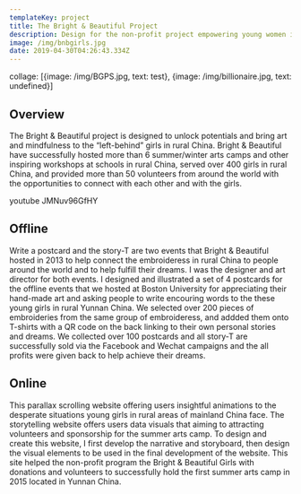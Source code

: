 ```yaml
---
templateKey: project
title: The Bright & Beautiful Project
description: Design for the non-profit project empowering young women in rural China
image: /img/bnbgirls.jpg
date: 2019-04-30T04:26:43.334Z
---
```


collage: \[{image: /img/BGPS.jpg, text: test}, {image: /img/billionaire.jpg, text: undefined}]
<rehype-image rehyped="./img/BGPS.jpg"></rehype-image>

## Overview

The Bright & Beautiful project is designed to unlock potentials and bring art and mindfulness to the “left-behind” girls in rural China. Bright & Beautiful have successfully hosted more than 6 summer/winter arts camps and other inspiring workshops at schools in rural China, served over 400 girls in rural China, and provided more than 50 volunteers from around the world with the opportunities to connect with each other and with the girls.

youtube JMNuv96GfHY

## Offline

Write a postcard and the story-T are two events that Bright & Beautiful hosted in 2013 to help connect the embroideress in rural China to people around the world and to help fulfill their dreams. I was the designer and art director for both events. I designed and illustrated a set of 4 postcards for the offline events that we hosted at Boston University for appreciating their hand-made art and asking people to write encouring words to the these young girls in rural Yunnan China. We selected over 200 pieces of embroideries from the same group of embroideress, and addded them onto T-shirts with a QR code on the back linking to their own personal stories and dreams. We collected over 100 postcards and all story-T are successfully sold via the Facebook and Wechat campaigns and the all profits were given back to help achieve their dreams.

## Online

This parallax scrolling website offering users insightful animations to the desperate situations young girls in rural areas of mainland China face. The storytelling website offers users data visuals that aiming to attracting volunteers and sponsorship for the summer arts camp. To design and create this website, I first develop the narrative and storyboard, then design the visual elements to be used in the final development of the website. This site helped the non-profit program the Bright & Beautiful Girls with donations and volunteers to successfully hold the first summer arts camp in 2015 located in Yunnan China.
